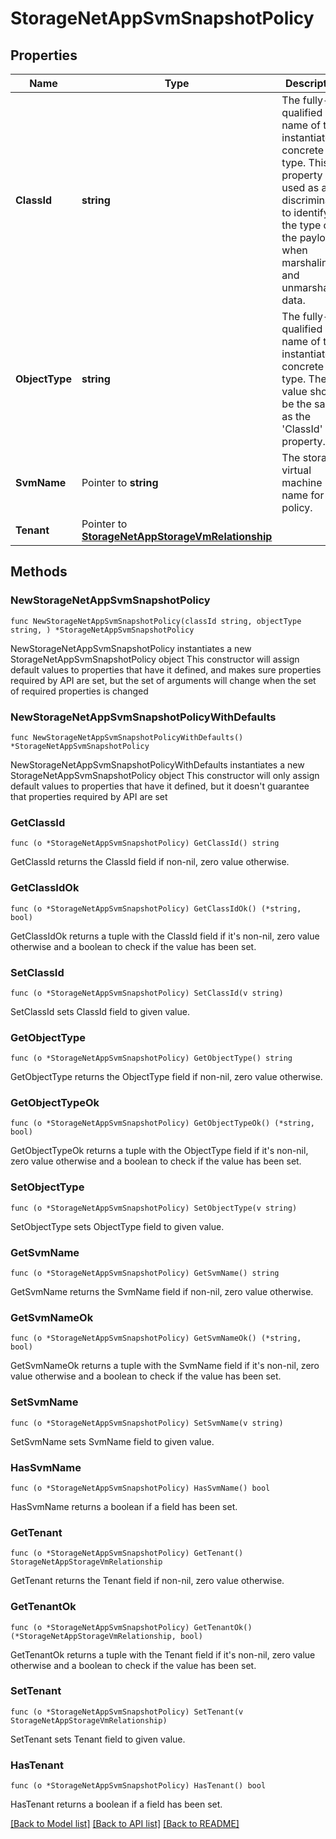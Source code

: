 # StorageNetAppSvmSnapshotPolicy

## Properties

Name | Type | Description | Notes
------------ | ------------- | ------------- | -------------
**ClassId** | **string** | The fully-qualified name of the instantiated, concrete type. This property is used as a discriminator to identify the type of the payload when marshaling and unmarshaling data. | [default to "storage.NetAppSvmSnapshotPolicy"]
**ObjectType** | **string** | The fully-qualified name of the instantiated, concrete type. The value should be the same as the &#39;ClassId&#39; property. | [default to "storage.NetAppSvmSnapshotPolicy"]
**SvmName** | Pointer to **string** | The storage virtual machine name for the policy. | [optional] [readonly] 
**Tenant** | Pointer to [**StorageNetAppStorageVmRelationship**](StorageNetAppStorageVmRelationship.md) |  | [optional] 

## Methods

### NewStorageNetAppSvmSnapshotPolicy

`func NewStorageNetAppSvmSnapshotPolicy(classId string, objectType string, ) *StorageNetAppSvmSnapshotPolicy`

NewStorageNetAppSvmSnapshotPolicy instantiates a new StorageNetAppSvmSnapshotPolicy object
This constructor will assign default values to properties that have it defined,
and makes sure properties required by API are set, but the set of arguments
will change when the set of required properties is changed

### NewStorageNetAppSvmSnapshotPolicyWithDefaults

`func NewStorageNetAppSvmSnapshotPolicyWithDefaults() *StorageNetAppSvmSnapshotPolicy`

NewStorageNetAppSvmSnapshotPolicyWithDefaults instantiates a new StorageNetAppSvmSnapshotPolicy object
This constructor will only assign default values to properties that have it defined,
but it doesn't guarantee that properties required by API are set

### GetClassId

`func (o *StorageNetAppSvmSnapshotPolicy) GetClassId() string`

GetClassId returns the ClassId field if non-nil, zero value otherwise.

### GetClassIdOk

`func (o *StorageNetAppSvmSnapshotPolicy) GetClassIdOk() (*string, bool)`

GetClassIdOk returns a tuple with the ClassId field if it's non-nil, zero value otherwise
and a boolean to check if the value has been set.

### SetClassId

`func (o *StorageNetAppSvmSnapshotPolicy) SetClassId(v string)`

SetClassId sets ClassId field to given value.


### GetObjectType

`func (o *StorageNetAppSvmSnapshotPolicy) GetObjectType() string`

GetObjectType returns the ObjectType field if non-nil, zero value otherwise.

### GetObjectTypeOk

`func (o *StorageNetAppSvmSnapshotPolicy) GetObjectTypeOk() (*string, bool)`

GetObjectTypeOk returns a tuple with the ObjectType field if it's non-nil, zero value otherwise
and a boolean to check if the value has been set.

### SetObjectType

`func (o *StorageNetAppSvmSnapshotPolicy) SetObjectType(v string)`

SetObjectType sets ObjectType field to given value.


### GetSvmName

`func (o *StorageNetAppSvmSnapshotPolicy) GetSvmName() string`

GetSvmName returns the SvmName field if non-nil, zero value otherwise.

### GetSvmNameOk

`func (o *StorageNetAppSvmSnapshotPolicy) GetSvmNameOk() (*string, bool)`

GetSvmNameOk returns a tuple with the SvmName field if it's non-nil, zero value otherwise
and a boolean to check if the value has been set.

### SetSvmName

`func (o *StorageNetAppSvmSnapshotPolicy) SetSvmName(v string)`

SetSvmName sets SvmName field to given value.

### HasSvmName

`func (o *StorageNetAppSvmSnapshotPolicy) HasSvmName() bool`

HasSvmName returns a boolean if a field has been set.

### GetTenant

`func (o *StorageNetAppSvmSnapshotPolicy) GetTenant() StorageNetAppStorageVmRelationship`

GetTenant returns the Tenant field if non-nil, zero value otherwise.

### GetTenantOk

`func (o *StorageNetAppSvmSnapshotPolicy) GetTenantOk() (*StorageNetAppStorageVmRelationship, bool)`

GetTenantOk returns a tuple with the Tenant field if it's non-nil, zero value otherwise
and a boolean to check if the value has been set.

### SetTenant

`func (o *StorageNetAppSvmSnapshotPolicy) SetTenant(v StorageNetAppStorageVmRelationship)`

SetTenant sets Tenant field to given value.

### HasTenant

`func (o *StorageNetAppSvmSnapshotPolicy) HasTenant() bool`

HasTenant returns a boolean if a field has been set.


[[Back to Model list]](../README.md#documentation-for-models) [[Back to API list]](../README.md#documentation-for-api-endpoints) [[Back to README]](../README.md)


